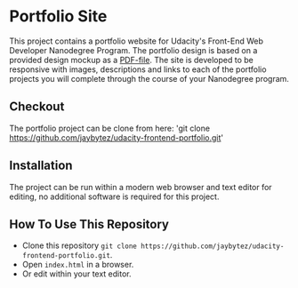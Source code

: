
# Portfolio Site

This project contains a portfolio website for Udacity's Front-End Web Developer Nanodegree Program. The portfolio design is based on a provided design mockup as a [PDF-file](https://storage.googleapis.com/supplemental_media/udacityu/2655898586/design-mockup-portfolio.pdf). The site is developed to be responsive with images, descriptions and links to each of the portfolio projects you will complete through the course of your Nanodegree program.

## Checkout
The portfolio project can be clone from here:
'git clone https://github.com/jaybytez/udacity-frontend-portfolio.git'

## Installation
The project can be run within a modern web browser and text editor for editing, no additional software is required for this project.

## How To Use This Repository
- Clone this repository `git clone https://github.com/jaybytez/udacity-frontend-portfolio.git`.
- Open `index.html` in a browser.
- Or edit within your text editor.
